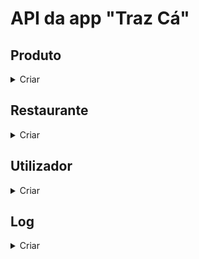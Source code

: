 # API da app "Traz Cá"
## Produto

<details>
  <summary>Criar</summary>
  <pre> Insere dados de um produto em formato JSON. </pre>
  
* **URL**

  /insertProduct

* **Método:**

  `POST`
  
*  **Parâmetros de URL**

   Nenhum

* **Parâmetros de dados**

  **Obrigatório:**
 
   `name=[string]`
   `price=[decimal]`
   `category=[string]`
   `idRestaurant=[integer]`
   
   
   **Opcional:**
 
   `description=[string]`
   `image=[string]`
   `nStars=[integer]`
   `allergens=[string]`
   `mainIngredients=[string]`
   `nutritionalValue=[string]`

* **Resposta de sucesso:**

  * **StatusCode:** 200 <br />
    **Message:** `{ "Produto criado com sucesso" }`
 
* **Resposta de erro:**

  * **StatusCode:** 404 <br />
    **Message:** `{ motivo do erro }`

  OU

  * **StatusCode:** 404 <br />
    **Message:** `{ "Produto criado sem sucesso" }`
</details>


## Restaurante

<details>
  <summary>Criar</summary>
  <pre> Insere dados de um restaurante em formato JSON. </pre>
  
* **URL**

  /insertRestaurant

* **Método:**

  `POST`
  
*  **Parâmetros de URL**

   Nenhum

* **Parâmetros de dados**

  **Obrigatório:**
 
   `name=[string]`
   `address=[string]`
   
   
   **Opcional:**
 
   `image=[string]`
   `nStars=[integer]`
   `allCategories=[string]`
   `cheapPriceProduct=[integer]`
   `distanceUserAddress=[integer]`
   `description=[string]`

* **Resposta de sucesso:**

  * **StatusCode:** 200 <br />
    **Message:** `{ "Restaurante criado com sucesso" }`
 
* **Resposta de erro:**

  * **StatusCode:** 404 <br />
    **Message:** `{ motivo do erro }`

  OU

  * **StatusCode:** 404 <br />
    **Message:** `{ "Restaurante criado sem sucesso" }`
</details>




## Utilizador
    
<details>
  <summary>Criar</summary>
  <pre> Insere dados de um utilizador em formato JSON. </pre>
  
* **URL**

  /insertUser

* **Método:**

  `POST`
  
*  **Parâmetros de URL**

   Nenhum

* **Parâmetros de dados**

  **Obrigatório:**
 
   `name=[string]`
   `role=[string]`
   `address=[string]`
   `email=[string]`
   `password=[string]`
   `paypal=[string]`
   
   
   **Opcional:**
 
   `phoneNumber=[string]`

* **Resposta de sucesso:**

  * **StatusCode:** 200 <br />
    **Message:** `{ "Utilizador criado com sucesso" }`
 
* **Resposta de erro:**

  * **StatusCode:** 404 <br />
    **Message:** `{ motivo do erro }`

  OU

  * **StatusCode:** 404 <br />
    **Message:** `{ "Utilizador criado sem sucesso" }`
</details>



## Log
    
<details>
  <summary>Criar</summary>
  <pre> Insere dados de uma log em formato JSON. </pre>
  
* **URL**

  /insertLog

* **Método:**

  `POST`
  
*  **Parâmetros de URL**

   Nenhum

* **Parâmetros de dados**

  **Obrigatório:**
 
   `dateTime=[dateTime]`
   `idUser=[integer]`
   `type=[string]`
   `titleLog=[string]`
   
   **Opcional:**
 
   `resume=[string]`

* **Resposta de sucesso:**

  * **StatusCode:** 200 <br />
    **Message:** `{ "Log criada com sucesso" }`
 
* **Resposta de erro:**

  * **StatusCode:** 404 <br />
    **Message:** `{ motivo do erro }`

  OU

  * **StatusCode:** 404 <br />
    **Message:** `{ "Log criada sem sucesso" }`
</details>
